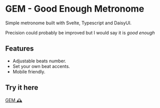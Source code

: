 # GEM - Good Enough Metronome

Simple metronome built with Svelte, Typescript and DaisyUI.

Precision could probably be improved but I would say it is _good enough_

## Features

- Adjustable beats number.
- Set your own beat accents.
- Mobile friendly.

## Try it here

[GEM 🕰️](https://good-enough-metronome.vercel.app/)
